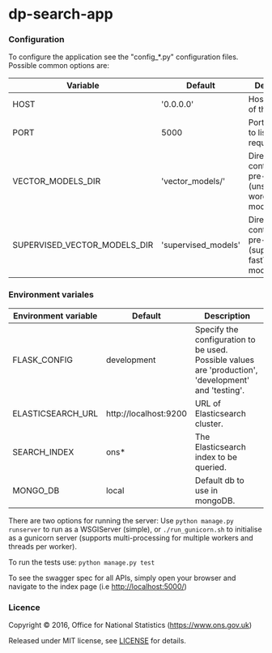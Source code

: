 dp-search-app
==================

### Configuration

To configure the application see the "config_*.py" configuration files. Possible common options are:

| Variable                     | Default                 | Description
| -----------------------------| ----------------------- | ----------------------------------------------------------------------------------------------------
| HOST                         | '0.0.0.0'               | Host address of the app.
| PORT                         | 5000                    | Port on which to listen for requests.
| VECTOR_MODELS_DIR            | 'vector_models/'        | Directory containing pre-trained (unsupervised) word2vec models.
| SUPERVISED_VECTOR_MODELS_DIR | 'supervised_models'     | Directory containing pre-training (supervised) fastText models.

### Environment variales

| Environment variable | Default                 | Description
| -------------------- | ----------------------- | ----------------------------------------------------------------------------------------------------
| FLASK_CONFIG         | development             | Specify the configuration to be used. Possible values are 'production', 'development' and 'testing'.
| ELASTICSEARCH_URL    | http://localhost:9200   | URL of Elasticsearch cluster.
| SEARCH_INDEX         | ons*                    | The Elasticsearch index to be queried.
| MONGO_DB             | local                   | Default db to use in mongoDB.

There are two options for running the server:
Use ```python manage.py runserver``` to run as a WSGIServer (simple), or  ```./run_gunicorn.sh``` to initialise as a 
gunicorn server (supports multi-processing for multiple workers and threads per worker).

To run the tests use: ```python manage.py test```

To see the swagger spec for all APIs, simply open your browser and navigate to the index page (i.e [http://localhost:5000/](http://localhost:5000/))

### Licence

Copyright ©‎ 2016, Office for National Statistics (https://www.ons.gov.uk)

Released under MIT license, see [LICENSE](LICENSE.md) for details.
